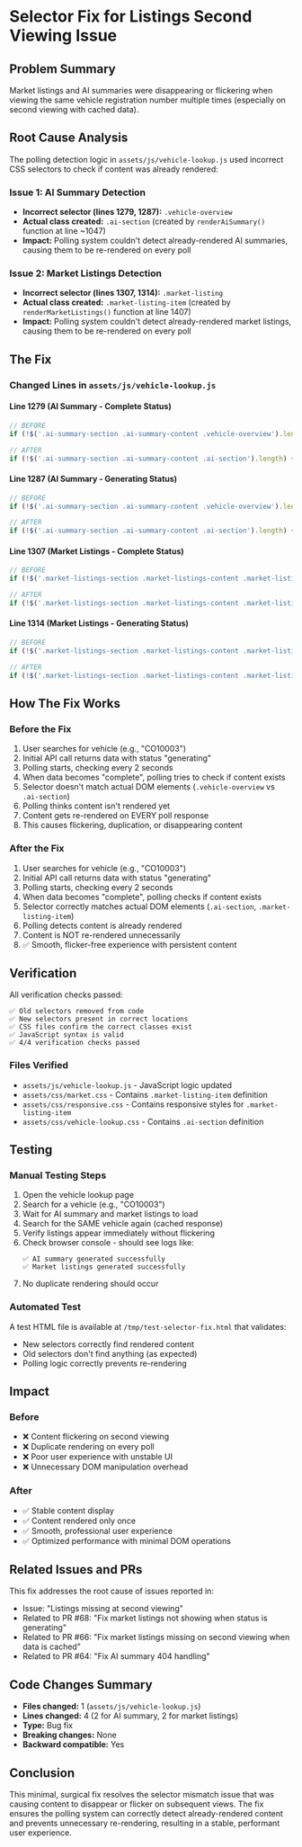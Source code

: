 # Selector Fix for Listings Second Viewing Issue

## Problem Summary

Market listings and AI summaries were disappearing or flickering when viewing the same vehicle registration number multiple times (especially on second viewing with cached data).

## Root Cause Analysis

The polling detection logic in `assets/js/vehicle-lookup.js` used incorrect CSS selectors to check if content was already rendered:

### Issue 1: AI Summary Detection
- **Incorrect selector (lines 1279, 1287):** `.vehicle-overview`
- **Actual class created:** `.ai-section` (created by `renderAiSummary()` function at line ~1047)
- **Impact:** Polling system couldn't detect already-rendered AI summaries, causing them to be re-rendered on every poll

### Issue 2: Market Listings Detection
- **Incorrect selector (lines 1307, 1314):** `.market-listing`
- **Actual class created:** `.market-listing-item` (created by `renderMarketListings()` function at line 1407)
- **Impact:** Polling system couldn't detect already-rendered market listings, causing them to be re-rendered on every poll

## The Fix

### Changed Lines in `assets/js/vehicle-lookup.js`

#### Line 1279 (AI Summary - Complete Status)
```javascript
// BEFORE
if (!$('.ai-summary-section .ai-summary-content .vehicle-overview').length) {

// AFTER
if (!$('.ai-summary-section .ai-summary-content .ai-section').length) {
```

#### Line 1287 (AI Summary - Generating Status)
```javascript
// BEFORE
if (!$('.ai-summary-section .ai-summary-content .vehicle-overview').length) {

// AFTER
if (!$('.ai-summary-section .ai-summary-content .ai-section').length) {
```

#### Line 1307 (Market Listings - Complete Status)
```javascript
// BEFORE
if (!$('.market-listings-section .market-listings-content .market-listing').length) {

// AFTER
if (!$('.market-listings-section .market-listings-content .market-listing-item').length) {
```

#### Line 1314 (Market Listings - Generating Status)
```javascript
// BEFORE
if (!$('.market-listings-section .market-listings-content .market-listing').length) {

// AFTER
if (!$('.market-listings-section .market-listings-content .market-listing-item').length) {
```

## How The Fix Works

### Before the Fix
1. User searches for vehicle (e.g., "CO10003")
2. Initial API call returns data with status "generating"
3. Polling starts, checking every 2 seconds
4. When data becomes "complete", polling tries to check if content exists
5. Selector doesn't match actual DOM elements (`.vehicle-overview` vs `.ai-section`)
6. Polling thinks content isn't rendered yet
7. Content gets re-rendered on EVERY poll response
8. This causes flickering, duplication, or disappearing content

### After the Fix
1. User searches for vehicle (e.g., "CO10003")
2. Initial API call returns data with status "generating"
3. Polling starts, checking every 2 seconds
4. When data becomes "complete", polling checks if content exists
5. Selector correctly matches actual DOM elements (`.ai-section`, `.market-listing-item`)
6. Polling detects content is already rendered
7. Content is NOT re-rendered unnecessarily
8. ✅ Smooth, flicker-free experience with persistent content

## Verification

All verification checks passed:

```
✅ Old selectors removed from code
✅ New selectors present in correct locations
✅ CSS files confirm the correct classes exist
✅ JavaScript syntax is valid
✅ 4/4 verification checks passed
```

### Files Verified
- `assets/js/vehicle-lookup.js` - JavaScript logic updated
- `assets/css/market.css` - Contains `.market-listing-item` definition
- `assets/css/responsive.css` - Contains responsive styles for `.market-listing-item`
- `assets/css/vehicle-lookup.css` - Contains `.ai-section` definition

## Testing

### Manual Testing Steps
1. Open the vehicle lookup page
2. Search for a vehicle (e.g., "CO10003")
3. Wait for AI summary and market listings to load
4. Search for the SAME vehicle again (cached response)
5. Verify listings appear immediately without flickering
6. Check browser console - should see logs like:
   ```
   ✅ AI summary generated successfully
   ✅ Market listings generated successfully
   ```
7. No duplicate rendering should occur

### Automated Test
A test HTML file is available at `/tmp/test-selector-fix.html` that validates:
- New selectors correctly find rendered content
- Old selectors don't find anything (as expected)
- Polling logic correctly prevents re-rendering

## Impact

### Before
- ❌ Content flickering on second viewing
- ❌ Duplicate rendering on every poll
- ❌ Poor user experience with unstable UI
- ❌ Unnecessary DOM manipulation overhead

### After
- ✅ Stable content display
- ✅ Content rendered only once
- ✅ Smooth, professional user experience
- ✅ Optimized performance with minimal DOM operations

## Related Issues and PRs

This fix addresses the root cause of issues reported in:
- Issue: "Listings missing at second viewing"
- Related to PR #68: "Fix market listings not showing when status is generating"
- Related to PR #66: "Fix market listings missing on second viewing when data is cached"
- Related to PR #64: "Fix AI summary 404 handling"

## Code Changes Summary

- **Files changed:** 1 (`assets/js/vehicle-lookup.js`)
- **Lines changed:** 4 (2 for AI summary, 2 for market listings)
- **Type:** Bug fix
- **Breaking changes:** None
- **Backward compatible:** Yes

## Conclusion

This minimal, surgical fix resolves the selector mismatch issue that was causing content to disappear or flicker on subsequent views. The fix ensures the polling system can correctly detect already-rendered content and prevents unnecessary re-rendering, resulting in a stable, performant user experience.
